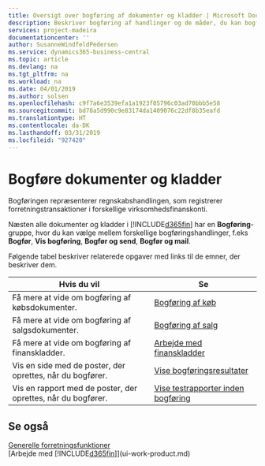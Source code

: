 ```yaml
---
title: Oversigt over bogføring af dokumenter og kladder | Microsoft Docs
description: Beskriver bogføring af handlinger og de måder, du kan bogføre dokumenter og kladder.
services: project-madeira
documentationcenter: ''
author: SusanneWindfeldPedersen
ms.service: dynamics365-business-central
ms.topic: article
ms.devlang: na
ms.tgt_pltfrm: na
ms.workload: na
ms.date: 04/01/2019
ms.author: solsen
ms.openlocfilehash: c9f7a6e3539efa1a1923f05796c03ad70bbb5e58
ms.sourcegitcommit: bd78a5d990c9e83174da1409076c22df8b35eafd
ms.translationtype: HT
ms.contentlocale: da-DK
ms.lasthandoff: 03/31/2019
ms.locfileid: "927420"
---
```

# <a name="post-documents-and-journals"></a>Bogføre dokumenter og kladder
Bogføringen repræsenterer regnskabshandlingen, som registrerer forretningstransaktioner i forskellige virksomhedsfinanskonti.

Næsten alle dokumenter og kladder i [!INCLUDE[d365fin](includes/d365fin_md.md)] har en **Bogføring**-gruppe, hvor du kan vælge mellem forskellige bogføringshandlinger, f.eks **Bogfør**, **Vis bogføring**, **Bogfør og send**, **Bogfør og mail**.

Følgende tabel beskriver relaterede opgaver med links til de emner, der beskriver dem.

| Hvis du vil | Se |
| --- | --- |
| Få mere at vide om bogføring af købsdokumenter. |[Bogføring af køb](ui-post-purchases.md) |
| Få mere at vide om bogføring af salgsdokumenter. |[Bogføring af salg](ui-post-sales.md) |
| Få mere at vide om bogføring af finanskladder. |[Arbejde med finanskladder](ui-work-general-journals.md) |
| Vis en side med de poster, der oprettes, når du bogfører. |[Vise bogføringsresultater](ui-how-preview-post-results.md) |
| Vis en rapport med de poster, der oprettes, når du bogfører. |[Vise testrapporter inden bogføring](ui-how-view-test-reports-posting.md) |

## <a name="see-also"></a>Se også
[Generelle forretningsfunktioner](ui-across-business-areas.md)  
[Arbejde med [!INCLUDE[d365fin](includes/d365fin_md.md)]](ui-work-product.md)

